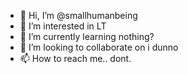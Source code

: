 - 👋 Hi, I’m @smallhumanbeing
- 👀 I’m interested in LT
- 🌱 I’m currently learning nothing?
- 💞️ I’m looking to collaborate on i dunno
- 📫 How to reach me.. dont.

<!---
smallhumanbeing/smallhumanbeing is a ✨ special ✨ repository because its `README.md` (this file) appears on your GitHub profile.
You can click the Preview link to take a look at your changes.
--->
